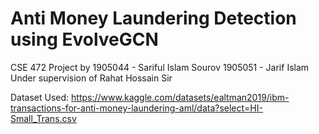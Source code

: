 # Anti Money Laundering Detection using EvolveGCN
CSE 472 Project by
1905044 - Sariful Islam Sourov
1905051 - Jarif Islam
Under supervision of Rahat Hossain Sir

Dataset Used: https://www.kaggle.com/datasets/ealtman2019/ibm-transactions-for-anti-money-laundering-aml/data?select=HI-Small_Trans.csv
